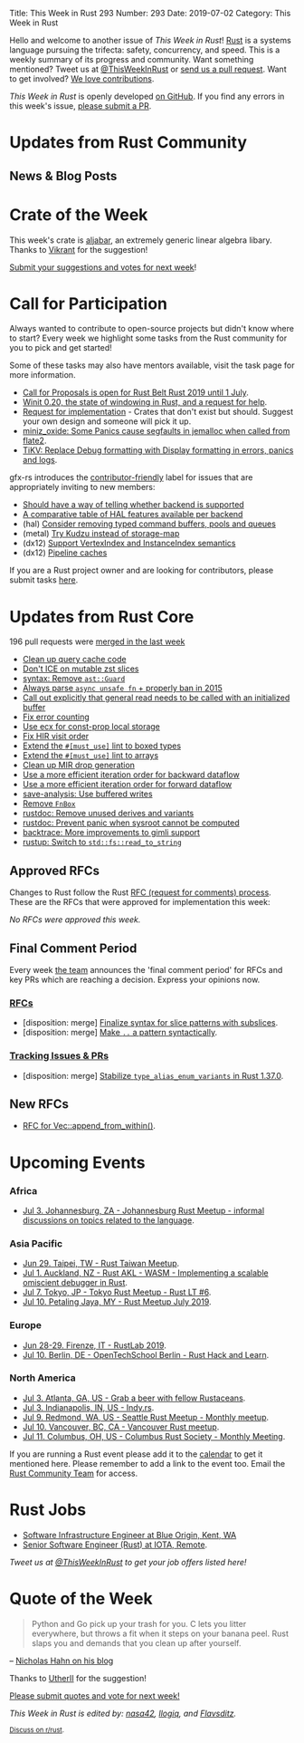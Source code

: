Title: This Week in Rust 293
Number: 293
Date: 2019-07-02
Category: This Week in Rust

Hello and welcome to another issue of *This Week in Rust*!
[Rust](http://rust-lang.org) is a systems language pursuing the trifecta: safety, concurrency, and speed.
This is a weekly summary of its progress and community.
Want something mentioned? Tweet us at [@ThisWeekInRust](https://twitter.com/ThisWeekInRust) or [send us a pull request](https://github.com/cmr/this-week-in-rust).
Want to get involved? [We love contributions](https://github.com/rust-lang/rust/blob/master/CONTRIBUTING.md).

*This Week in Rust* is openly developed [on GitHub](https://github.com/cmr/this-week-in-rust).
If you find any errors in this week's issue, [please submit a PR](https://github.com/cmr/this-week-in-rust/pulls).

# Updates from Rust Community

## News & Blog Posts

# Crate of the Week

This week's crate is [aljabar](https://github.com/maplant/aljabar), an extremely generic linear algebra libary. Thanks to [Vikrant](https://users.rust-lang.org/t/crate-of-the-week/2704/574) for the suggestion!

[Submit your suggestions and votes for next week][submit_crate]!

[submit_crate]: https://users.rust-lang.org/t/crate-of-the-week/2704

# Call for Participation

Always wanted to contribute to open-source projects but didn't know where to start?
Every week we highlight some tasks from the Rust community for you to pick and get started!

Some of these tasks may also have mentors available, visit the task page for more information.

* [Call for Proposals is open for Rust Belt Rust 2019 until 1 July](http://cfp.rust-belt-rust.com/).
* [Winit 0.20, the state of windowing in Rust, and a request for help](https://users.rust-lang.org/t/winit-0-20-the-state-of-windowing-in-rust-and-a-request-for-help/29485).
* [Request for implementation](https://github.com/dtolnay/request-for-implementation/) - Crates that don't exist but should. Suggest your own design and someone will pick it up.
* [miniz_oxide: Some Panics cause segfaults in jemalloc when called from flate2](https://github.com/Frommi/miniz_oxide/issues/14).
* [TiKV: Replace Debug formatting with Display formatting in errors, panics and logs](https://github.com/tikv/tikv/issues/4960).

gfx-rs introduces the [contributor-friendly](https://github.com/gfx-rs/gfx/issues?q=is%3Aissue+is%3Aopen+label%3Acontributor-friendly) label for issues that are appropriately inviting to new members:
* [Should have a way of telling whether backend is supported](https://github.com/gfx-rs/gfx/issues/2783)
* [A comparative table of HAL features available per backend](https://github.com/gfx-rs/gfx/issues/2547)
* (hal) [Consider removing typed command buffers, pools and queues](https://github.com/gfx-rs/gfx/issues/2862)
* (metal) [Try Kudzu instead of storage-map](https://github.com/gfx-rs/gfx/issues/2860)
* (dx12) [Support VertexIndex and InstanceIndex semantics](https://github.com/gfx-rs/gfx/issues/2589)
* (dx12) [Pipeline caches](https://github.com/gfx-rs/gfx/issues/2877)

If you are a Rust project owner and are looking for contributors, please submit tasks [here][guidelines].

[guidelines]: https://users.rust-lang.org/t/twir-call-for-participation/4821

# Updates from Rust Core

196 pull requests were [merged in the last week][merged]

[merged]: https://github.com/search?q=is%3Apr+org%3Arust-lang+is%3Amerged+merged%3A2019-06-24..2019-07-01

* [Clean up query cache code](https://github.com/rust-lang/rust/pull/59722)
* [Don't ICE on mutable zst slices](https://github.com/rust-lang/rust/pull/62094)
* [syntax: Remove `ast::Guard`](https://github.com/rust-lang/rust/pull/62075)
* [Always parse `async unsafe fn` + properly ban in 2015](https://github.com/rust-lang/rust/pull/62241)
* [Call out explicitly that general read needs to be called with an initialized buffer](https://github.com/rust-lang/rust/pull/62102)
* [Fix error counting](https://github.com/rust-lang/rust/pull/62055)
* [Use ecx for const-prop local storage](https://github.com/rust-lang/rust/pull/62012)
* [Fix HIR visit order](https://github.com/rust-lang/rust/pull/61572)
* [Extend the `#[must_use]` lint to boxed types](https://github.com/rust-lang/rust/pull/62228)
* [Extend the `#[must_use]` lint to arrays](https://github.com/rust-lang/rust/pull/62235)
* [Clean up MIR drop generation](https://github.com/rust-lang/rust/pull/61872)
* [Use a more efficient iteration order for backward dataflow](https://github.com/rust-lang/rust/pull/62063)
* [Use a more efficient iteration order for forward dataflow](https://github.com/rust-lang/rust/pull/62062)
* [save-analysis: Use buffered writes](https://github.com/rust-lang/rust/pull/62164)
* [Remove `FnBox`](https://github.com/rust-lang/rust/pull/62043)
* [rustdoc: Remove unused derives and variants](https://github.com/rust-lang/rust/pull/62224)
* [rustdoc: Prevent panic when sysroot cannot be computed](https://github.com/rust-lang/rust/pull/61459)
* [backtrace: More improvements to gimli support](https://github.com/rust-lang/backtrace-rs/pull/217)
* [rustup: Switch to `std::fs::read_to_string`](https://github.com/rust-lang/rustup.rs/pull/1906)

## Approved RFCs

Changes to Rust follow the Rust [RFC (request for comments)
process](https://github.com/rust-lang/rfcs#rust-rfcs). These
are the RFCs that were approved for implementation this week:

*No RFCs were approved this week.*

## Final Comment Period

Every week [the team](https://www.rust-lang.org/team.html) announces the
'final comment period' for RFCs and key PRs which are reaching a
decision. Express your opinions now.

### [RFCs](https://github.com/rust-lang/rfcs/labels/final-comment-period)

* [disposition: merge] [Finalize syntax for slice patterns with subslices](https://github.com/rust-lang/rfcs/pull/2359).
* [disposition: merge] [Make `..` a pattern syntactically](https://github.com/rust-lang/rfcs/pull/2707).

### [Tracking Issues & PRs](https://github.com/rust-lang/rust/labels/final-comment-period)

* [disposition: merge] [Stabilize `type_alias_enum_variants` in Rust 1.37.0](https://github.com/rust-lang/rust/pull/61682).

## New RFCs

* [RFC for Vec::append_from_within()](https://github.com/rust-lang/rfcs/pull/2714).

# Upcoming Events

### Africa

* [Jul  3. Johannesburg, ZA - Johannesburg Rust Meetup - informal discussions on topics related to the language](https://www.meetup.com/Johannesburg-Rust-Meetup/events/dgqmbryzkbfb/).

### Asia Pacific

* [Jun 29. Taipei, TW - Rust Taiwan Meetup](https://www.facebook.com/events/2824830874225735/).
* [Jul  1. Auckland, NZ - Rust AKL - WASM - Implementing a scalable omiscient debugger in Rust](https://www.meetup.com/rust-akl/events/259480968/).
* [Jul  7. Tokyo, JP - Tokyo Rust Meetup - Rust LT #6](https://rust.connpass.com/event/133657/).
* [Jul 10. Petaling Jaya, MY - Rust Meetup July 2019](https://docs.google.com/forms/d/e/1FAIpQLSeyDIRlKFE0h4gJ8cxL6tz_3G4p7k4okZZBNhGbuitlOqBJOg/viewform).

### Europe

* [Jun 28-29. Firenze, IT - RustLab 2019](https://www.rustlab.it/).
* [Jul 10. Berlin, DE - OpenTechSchool Berlin - Rust Hack and Learn](https://www.meetup.com/opentechschool-berlin/events/gkkttqyzkbnb/).

### North America

* [Jul  3. Atlanta, GA, US - Grab a beer with fellow Rustaceans](https://www.meetup.com/Rust-ATL/events/kkzkxqyzkbfb/).
* [Jul  3. Indianapolis, IN, US - Indy.rs](https://www.meetup.com/indyrs/events/mffbtpyzkbfb/).
* [Jul  9. Redmond, WA, US - Seattle Rust Meetup - Monthly meetup](https://www.meetup.com/Seattle-Rust-Meetup/events/gfnncryzkbmb/).
* [Jul 10. Vancouver, BC, CA - Vancouver Rust meetup](https://www.meetup.com/Vancouver-Rust/events/fzqqwqyzkbnb/).
* [Jul 11. Columbus, OH, US - Columbus Rust Society - Monthly Meeting](https://www.meetup.com/columbus-rs/events/dbcfrpyzkbpb/).

If you are running a Rust event please add it to the [calendar] to get
it mentioned here. Please remember to add a link to the event too.
Email the [Rust Community Team][community] for access.

[calendar]: https://www.google.com/calendar/embed?src=apd9vmbc22egenmtu5l6c5jbfc%40group.calendar.google.com
[community]: mailto:community-team@rust-lang.org

# Rust Jobs

* [Software Infrastructure Engineer at Blue Origin, Kent, WA](https://blueorigin.wd5.myworkdayjobs.com/en-US/BlueOrigin/job/Kent-WA/Software-Infrastructure-Engineer_R661)
* [Senior Software Engineer (Rust) at IOTA, Remote](https://iota.bamboohr.com/jobs/view.php?id=90).

*Tweet us at [@ThisWeekInRust](https://twitter.com/ThisWeekInRust) to get your job offers listed here!*

# Quote of the Week

> Python and Go pick up your trash for you. C lets you litter everywhere, but throws a fit when it steps on your banana peel. Rust slaps you and demands that you clean up after yourself.

– [Nicholas Hahn on his blog](http://www.nicolas-hahn.com/python/go/rust/programming/2019/07/01/program-in-python-go-rust/)

Thanks to [UtherII](https://users.rust-lang.org/t/twir-quote-of-the-week/328/662) for the suggestion!

[Please submit quotes and vote for next week!](https://users.rust-lang.org/t/twir-quote-of-the-week/328)

*This Week in Rust is edited by: [nasa42](https://github.com/nasa42), [llogiq](https://github.com/llogiq), and [Flavsditz](https://github.com/Flavsditz).*

<small>[Discuss on r/rust]().</small>
